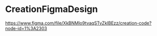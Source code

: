 # CreationFigmaDesign
https://www.figma.com/file/XkBNMlo9tvaqSTvZklBEzz/creation-code?node-id=1%3A2303

